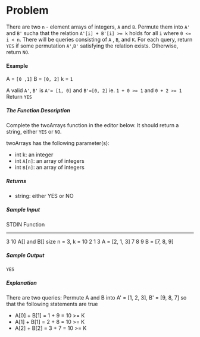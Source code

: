# Problem

There are two `n` - element arrays of integers, `A` and `B`. Permute them into `A'` and `B'` sucha that the relation `A'[i] + B'[i] >= k` holds for all `i` where `0 <= i < n`. There will be  queries consisting of `A` , `B`, and `K`. For each query, return `YES` if some permutation `A'`,`B'` satisfying the relation exists. Otherwise, return `NO`.

#### Example

A = `[0 ,1]`
B = `[0, 2]`
k = `1`

A valid `A'`, `B'` is `A'= [1, 0]` and `B'=[0, 2]`
ie. `1 + 0 >= 1` and `0 + 2 >= 1`
Return `YES`  


##### The Function Description

Complete the twoArrays function in the editor below. It should return a string, either `YES` or `NO`.

twoArrays has the following parameter(s):

 - int k: an integer
 - int `A[n]`: an array of integers
 - int `B[n]`: an array of integers

##### Returns
- string: either YES or NO


##### Sample Input
STDIN           Function

------------

3 10        A[] and B[] size n = 3, k = 10
2 1 3       A = [2, 1, 3]
7 8 9       B = [7, 8, 9]

##### Sample Output

`YES`

##### Explanation
There are two queries:
Permute A and B into A' = [1, 2, 3], B' = [9, 8, 7]  so that the following statements are true
 - A[0] + B[1] = 1 + 9 = 10 >= K
 - A[1] + B[1] = 2 + 8 = 10 >= K
 - A[2] + B[2] = 3 + 7 = 10 >= K

